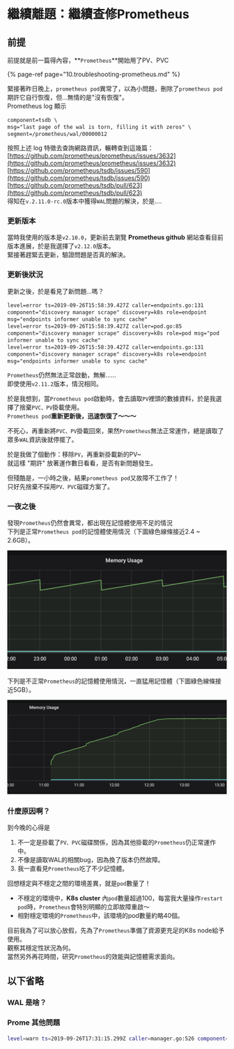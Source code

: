 # 繼續離題：繼續查修Prometheus

## 前提

前提就是前一篇得內容，**`Prometheus`**開始用了PV、PVC

{% page-ref page="10.troubleshooting-prometheus.md" %}

緊接著昨日晚上，`prometheus pod`異常了，以為小問題，刪除了`prometheus pod`期許它自行恢復，但...無情的是"沒有恢復"。  
Prometheus log 顯示

```text
component=tsdb \
msg="last page of the wal is torn, filling it with zeros" \
segment=/prometheus/wal/00000012
```

按照上述 log 特徵去查詢網路資訊，輾轉查到這幾篇：  
[https://github.com/prometheus/prometheus/issues/3632](https://github.com/prometheus/prometheus/issues/3632)  
[https://github.com/prometheus/tsdb/issues/590](https://github.com/prometheus/tsdb/issues/590)  
[https://github.com/prometheus/tsdb/pull/623](https://github.com/prometheus/tsdb/pull/623)  
得知在`v.2.11.0-rc.0`版本中獲得`WAL`問題的解決，於是....

### 更新版本

當時我使用的版本是`v2.10.0`，更新前去瀏覽 **Prometheus github** 網站查看目前版本進展，於是我選擇了`v2.12.0`版本。  
緊接著趕緊去更新，驗證問題是否真的解決。

### 更新後狀況

更新之後，於是看見了新問題...嗎？

```text
level=error ts=2019-09-26T15:58:39.427Z caller=endpoints.go:131 component="discovery manager scrape" discovery=k8s role=endpoint msg="endpoints informer unable to sync cache"
level=error ts=2019-09-26T15:58:39.427Z caller=pod.go:85 component="discovery manager scrape" discovery=k8s role=pod msg="pod informer unable to sync cache"
level=error ts=2019-09-26T15:58:39.427Z caller=endpoints.go:131 component="discovery manager scrape" discovery=k8s role=endpoint msg="endpoints informer unable to sync cache"

```

`Prometheus`仍然無法正常啟動，無解......  
即使使用`v2.11.2`版本，情況相同。

於是我想到，當`Prometheus pod`啟動時，會去讀取`PV`裡頭的數據資料，於是我選擇了捨棄`PVC、PV`掛載使用。  
`Prometheus pod`**重新更新後，迅速恢復了～～～**

不死心，再重新將`PVC、PV`掛載回來，果然`Prometheus`無法正常運作，總是讀取了眾多`WAL`資訊後就停擺了。

於是我做了個動作：移除`PV`，再重新掛載新的PV~  
就這樣 "期許" 放著運作數日看看，是否有新問題發生。

但殘酷是，一小時之後，結果`prometheus pod`又故障不工作了！  
只好先捨棄不採用`PV、PVC`磁碟方案了。

### 一夜之後

發現`Prometheus`仍然會異常，都出現在記憶體使用不足的情況  
下列是正常`Prometheus pod`的記憶體使用情況（下圖綠色線條接近2.4 ~ 2.6GB）。

![](../.gitbook/assets/image%20%281%29.png)

下列是不正常`Prometheus`的記憶體使用情況，一直猛用記憶體（下圖綠色線條接近5GB）。

![](../.gitbook/assets/image%20%2811%29.png)

### 什麼原因啊？

到今晚的心得是

1. 不一定是掛載了`PV、PVC`磁碟關係，因為其他掛載的`Prometheus`仍正常運作中。
2. 不像是讀取WAL的相關bug，因為換了版本仍然故障。
3. 我一直看見`Prometheus`吃了不少記憶體。

回想穩定與不穩定之間的環境差異，就是`pod`數量了！

* 不穩定的環境中，**K8s cluster** 內`pod`數量超過100，每當我大量操作`restart pod`時，`Prometheus`會特別明顯的立即故障重啟～
* 相對穩定環境的`Prometheus`中，該環境的pod數量約略40個。

目前我為了可以放心放假，先為了`Prometheus`準備了資源更充足的K8s node給予使用。  
觀察其穩定性狀況為何。  
當然另外再花時間，研究`Prometheus`的效能與記憶體需求面向。

## 以下省略

### WAL 是啥？

### Prome 其他問題

```bash
level=warn ts=2019-09-26T17:31:15.299Z caller=manager.go:526 component="rule manager" group=k8s.rules msg="Evaluating rule failed" rule="record: namespace_name:container_cpu_usage_seconds_total:sum_rate\nexpr: sum by(namespace, label_name) (sum by(namespace, pod_name) (rate(container_cpu_usage_seconds_total{container_name!=\"\",image!=\"\",job=\"kubelet\"}[5m]))\n  * on(namespace, pod_name) group_left(label_name) label_replace(kube_pod_labels{job=\"kube-state-metrics\"},\n  \"pod_name\", \"$1\", \"pod\", \"(.*)\"))\n" err="found duplicate series for the match group {namespace=\"b2pro\", pod_name=\"prometheus-b2pro-prometheus-operator-prometheus-0\"} on the right hand-side of the operation: [{__name__=\"kube_pod_labels\", endpoint=\"http\", instance=\"10.56.9.3:8080\", job=\"kube-state-metrics\", label_app=\"prometheus\", label_controller_revision_hash=\"prometheus-b2pro-prometheus-operator-prometheus-554fb6c98d\", label_prometheus=\"b2pro-prometheus-operator-prometheus\", label_statefulset_kubernetes_io_pod_name=\"prometheus-b2pro-prometheus-operator-prometheus-0\", namespace=\"b2pro\", pod=\"prometheus-b2pro-prometheus-operator-prometheus-0\", pod_name=\"prometheus-b2pro-prometheus-operator-prometheus-0\", service=\"b2pro-kube-state-metrics\"}, {__name__=\"kube_pod_labels\", endpoint=\"http\", instance=\"10.56.9.3:8080\", job=\"kube-state-metrics\", label_app=\"prometheus\", label_controller_revision_hash=\"prometheus-b2pro-prometheus-operator-prometheus-54bf49b9cf\", label_prometheus=\"b2pro-prometheus-operator-prometheus\", label_statefulset_kubernetes_io_pod_name=\"prometheus-b2pro-prometheus-operator-prometheus-0\", namespace=\"b2pro\", pod=\"prometheus-b2pro-prometheus-operator-prometheus-0\", pod_name=\"prometheus-b2pro-prometheus-operator-prometheus-0\", service=\"b2pro-kube-state-metrics\"}];many-to-many matching not allowed: matching labels must be unique on one side"
```


